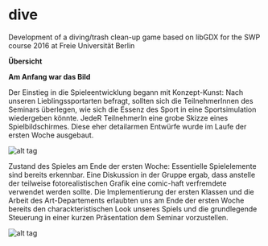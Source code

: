 # dive
Development of a diving/trash clean-up game based on libGDX for the SWP course 2016 at Freie Universität Berlin

**Übersicht**

**Am Anfang war das Bild**

Der Einstieg in die Spieleentwicklung begann mit Konzept-Kunst: Nach unseren Lieblingssportarten befragt, sollten sich die TeilnehmerInnen des Seminars überlegen, wie sich die Essenz des Sport in eine Sportsimulation wiedergeben könnte. JedeR TeilnehmerIn eine grobe Skizze eines Spielbildschirmes. Diese eher detailarmen Entwürfe wurde im Laufe der ersten Woche ausgebaut.

![alt tag](https://github.com/NummerEins/dive/blob/master/BearbeiterterTaucher.png)

Zustand des Spieles am Ende der ersten Woche: Essentielle Spielelemente sind bereits erkennbar. Eine Diskussion in der Gruppe ergab, dass anstelle der teilweise fotorealistischen Grafik eine comic-haft verfremdete verwendet werden sollte. Die Implementierung der ersten Klassen und die Arbeit des Art-Departements erlaubten uns am Ende der ersten Woche bereits den charackteristischen Look unseres Spiels und die grundlegende Steuerung in einer kurzen Präsentation dem Seminar vorzustellen.

![alt tag](https://github.com/NummerEins/dive/blob/master/schwimmerUndEnten.png)
